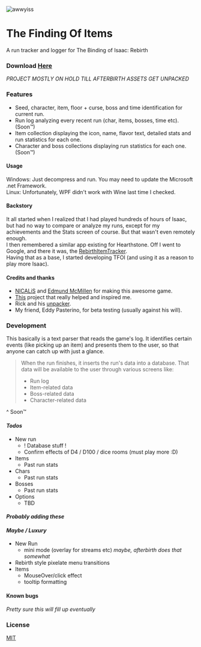 ![awwyiss](https://i.imgur.com/10uOBiI.png)
# The Finding Of Items
A run tracker and logger for The Binding of Isaac: Rebirth

### Download [Here](https://github.com/espilioto/TFOI/releases>)
*PROJECT MOSTLY ON HOLD TILL AFTERBIRTH ASSETS GET UNPACKED*

### Features
* Seed, character, item, floor + curse, boss and time identification for current run.
* Run log analyzing every recent run (char, items, bosses, time etc). (Soon™)
* Item collection displaying the icon, name, flavor text, detailed stats and run statistics for each one.
* Character and boss collections displaying run statistics for each one. (Soon™)

#### Usage
Windows: Just decompress and run. You may need to update the Microsoft .net Framework.  
Linux: Unfortunately, WPF didn't work with Wine last time I checked.

#### Backstory
It all started when I realized that I had played hundreds of hours of Isaac, but had no way to compare or analyze my runs, except for my achievements and the Stats screen of course.
But that wasn't even remotely enough.  
I then remembered a similar app existing for Hearthstone.
Off I went to Google, and there it was, the [RebirthItemTracker].  
Having that as a base, I started developing TFOI (and using it as a reason to play more Isaac).

#### Credits and thanks

* [NICALiS] and [Edmund McMillen] for making this awesome game.
* [This](https://github.com/Hyphen-ated/RebirthItemTracker>) project that really helped and inspired me.
* Rick and his [unpacker](http://svn.gib.me/builds/rebirth/).
* My friend, Eddy Pasterino, for beta testing (usually against his will).

### Development

This basically is a text parser that reads the game's log.
It identifies certain events (like picking up an item) and presents them to the user, so that anyone can catch up with just a glance.

> When the run finishes, it inserts the run's data into a database.
> That data will be available to the user through various screens like: 
> * Run log
> * Item-related data 
> * Boss-related data
> * Character-related data

^ Soon™

#### *Todos*
* New run 
  * ! Database stuff !
  * Confirm effects of D4 / D100 / dice rooms (must play more :D)
* Items
  * Past run stats
* Chars 
  * Past run stats
* Bosses
  * Past run stats
* Options
  * TBD


#### *Probably adding these*

#### *Maybe / Luxury*
* New Run 
  * mini mode (overlay for streams etc) *maybe, afterbirth does that somewhat*
* Rebirth style pixelate menu transitions
* Items
  * MouseOver/click effect
  * tooltip formatting


#### Known bugs
*Pretty sure this will fill up eventually*
 
### License
[MIT]


[NICALiS]: <http://nicalis.com>
[Edmund McMillen]: <https://twitter.com/edmundmcmillen>
[RebirthItemTracker]: <https://github.com/Hyphen-ated/RebirthItemTracker>
[MIT]:<http://choosealicense.com/licenses/mit/>
